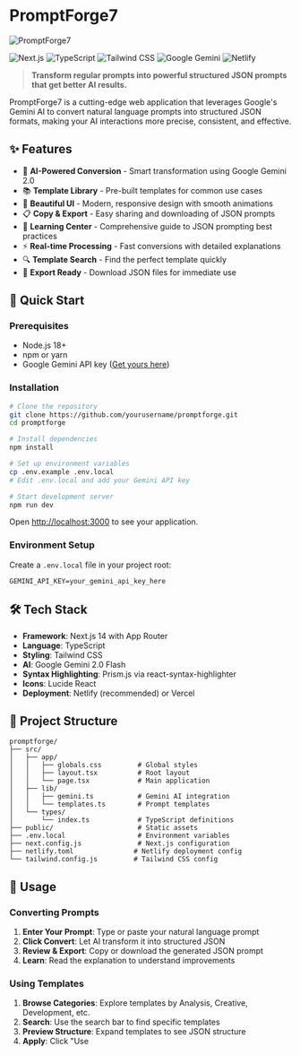 # PromptForge7

![PromptForge7](https://img.shields.io/badge/PromptForge-AI%20Prompt%20Converter-blue?style=for-the-badge&logo=data:image/svg+xml;base64,PHN2ZyB3aWR0aD0iMjQiIGhlaWdodD0iMjQiIHZpZXdCb3g9IjAgMCAyNCAyNCIgZmlsbD0ibm9uZSIgeG1sbnM9Imh0dHA6Ly93d3cudzMub3JnLzIwMDAvc3ZnIj4KPHBhdGggZD0iTTEzIDJMMy4wOTYwMSAxOEg2TDEzIDJaIiBmaWxsPSJ3aGl0ZSIvPgo8cGF0aCBkPSJNMTEgMkwyMS4wNTMgMThIMThMMTEgMloiIGZpbGw9IndoaXRlIi8+CjxwYXRoIGQ9Ik0xMiA5TDkgMTZIMTVMMTIgOVoiIGZpbGw9IndoaXRlIi8+Cjwvc3ZnPgo=)

![Next.js](https://img.shields.io/badge/Next.js-14+-black?style=flat-square&logo=next.js)
![TypeScript](https://img.shields.io/badge/TypeScript-5+-blue?style=flat-square&logo=typescript)
![Tailwind CSS](https://img.shields.io/badge/Tailwind%20CSS-3+-38B2AC?style=flat-square&logo=tailwind-css)
![Google Gemini](https://img.shields.io/badge/Google%20Gemini-AI-4285F4?style=flat-square&logo=google)
![Netlify](https://img.shields.io/badge/Deploy-Netlify-00C7B7?style=flat-square&logo=netlify)

> **Transform regular prompts into powerful structured JSON prompts that get better AI results.**

PromptForge7 is a cutting-edge web application that leverages Google's Gemini AI to convert natural language prompts into structured JSON formats, making your AI interactions more precise, consistent, and effective.

## ✨ Features

- 🧠 **AI-Powered Conversion** - Smart transformation using Google Gemini 2.0
- 📚 **Template Library** - Pre-built templates for common use cases
- 🎨 **Beautiful UI** - Modern, responsive design with smooth animations  
- 📋 **Copy & Export** - Easy sharing and downloading of JSON prompts
- 📖 **Learning Center** - Comprehensive guide to JSON prompting best practices
- ⚡ **Real-time Processing** - Fast conversions with detailed explanations
- 🔍 **Template Search** - Find the perfect template quickly
- 💾 **Export Ready** - Download JSON files for immediate use

## 🚀 Quick Start

### Prerequisites

- Node.js 18+ 
- npm or yarn
- Google Gemini API key ([Get yours here](https://makersuite.google.com/app/apikey))

### Installation

```bash
# Clone the repository
git clone https://github.com/yourusername/promptforge.git
cd promptforge

# Install dependencies
npm install

# Set up environment variables
cp .env.example .env.local
# Edit .env.local and add your Gemini API key

# Start development server
npm run dev
```

Open [http://localhost:3000](http://localhost:3000) to see your application.

### Environment Setup

Create a `.env.local` file in your project root:

```env
GEMINI_API_KEY=your_gemini_api_key_here
```

## 🛠️ Tech Stack

- **Framework**: Next.js 14 with App Router
- **Language**: TypeScript
- **Styling**: Tailwind CSS
- **AI**: Google Gemini 2.0 Flash
- **Syntax Highlighting**: Prism.js via react-syntax-highlighter
- **Icons**: Lucide React
- **Deployment**: Netlify (recommended) or Vercel

## 📁 Project Structure

```
promptforge/
├── src/
│   ├── app/
│   │   ├── globals.css         # Global styles
│   │   ├── layout.tsx          # Root layout
│   │   └── page.tsx            # Main application
│   ├── lib/
│   │   ├── gemini.ts           # Gemini AI integration
│   │   └── templates.ts        # Prompt templates
│   └── types/
│       └── index.ts            # TypeScript definitions
├── public/                     # Static assets
├── .env.local                  # Environment variables
├── next.config.js              # Next.js configuration
├── netlify.toml               # Netlify deployment config
└── tailwind.config.js         # Tailwind CSS config
```

## 🎯 Usage

### Converting Prompts

1. **Enter Your Prompt**: Type or paste your natural language prompt
2. **Click Convert**: Let AI transform it into structured JSON
3. **Review & Export**: Copy or download the generated JSON prompt
4. **Learn**: Read the explanation to understand improvements

### Using Templates

1. **Browse Categories**: Explore templates by Analysis, Creative, Development, etc.
2. **Search**: Use the search bar to find specific templates
3. **Preview Structure**: Expand templates to see JSON structure
4. **Apply**: Click "Use
